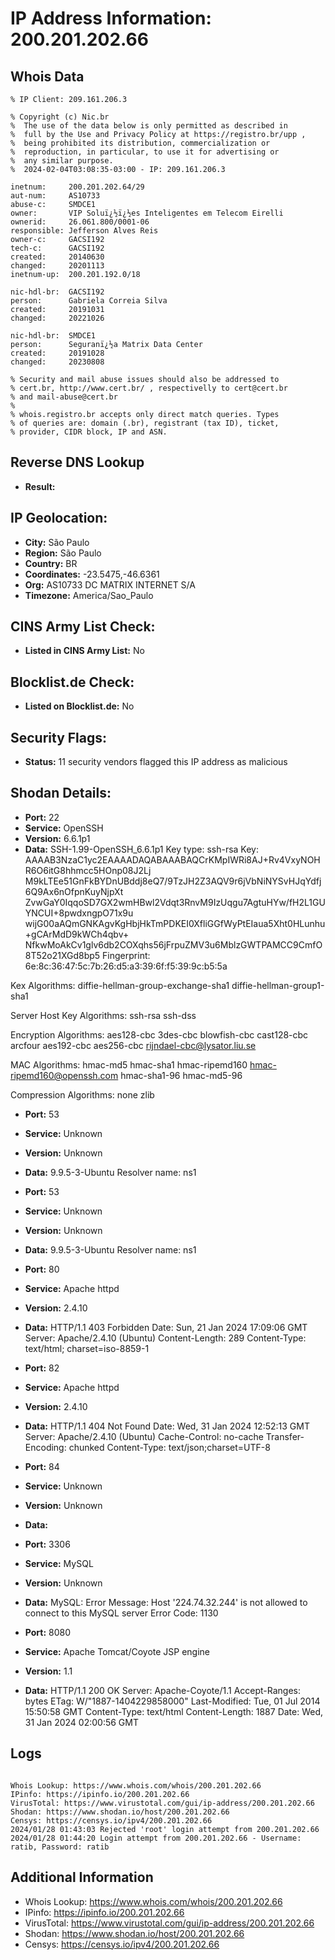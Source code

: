 # IP Address Information: 200.201.202.66

## Whois Data
```
% IP Client: 209.161.206.3
 
% Copyright (c) Nic.br
%  The use of the data below is only permitted as described in
%  full by the Use and Privacy Policy at https://registro.br/upp ,
%  being prohibited its distribution, commercialization or
%  reproduction, in particular, to use it for advertising or
%  any similar purpose.
%  2024-02-04T03:08:35-03:00 - IP: 209.161.206.3

inetnum:     200.201.202.64/29
aut-num:     AS10733
abuse-c:     SMDCE1
owner:       VIP Soluï¿½ï¿½es Inteligentes em Telecom Eirelli
ownerid:     26.061.800/0001-06
responsible: Jefferson Alves Reis
owner-c:     GACSI192
tech-c:      GACSI192
created:     20140630
changed:     20201113
inetnum-up:  200.201.192.0/18

nic-hdl-br:  GACSI192
person:      Gabriela Correia Silva
created:     20191031
changed:     20221026

nic-hdl-br:  SMDCE1
person:      Seguranï¿½a Matrix Data Center
created:     20191028
changed:     20230808

% Security and mail abuse issues should also be addressed to
% cert.br, http://www.cert.br/ , respectivelly to cert@cert.br
% and mail-abuse@cert.br
%
% whois.registro.br accepts only direct match queries. Types
% of queries are: domain (.br), registrant (tax ID), ticket,
% provider, CIDR block, IP and ASN.

```
## Reverse DNS Lookup
- **Result:** 

## IP Geolocation:
- **City:** São Paulo
- **Region:** São Paulo
- **Country:** BR
- **Coordinates:** -23.5475,-46.6361
- **Org:** AS10733 DC MATRIX INTERNET S/A
- **Timezone:** America/Sao_Paulo

## CINS Army List Check:
- **Listed in CINS Army List:** 
No

## Blocklist.de Check:
- **Listed on Blocklist.de:** 
No

## Security Flags:
- **Status:** 11 security vendors flagged this IP address as malicious

## Shodan Details:
- **Port:** 22
- **Service:** OpenSSH
- **Version:** 6.6.1p1
- **Data:** SSH-1.99-OpenSSH_6.6.1p1
Key type: ssh-rsa
Key: AAAAB3NzaC1yc2EAAAADAQABAAABAQCrKMpIWRi8AJ+Rv4VxyNOHR6O6itG8hhmcc5HOnp08J2Lj
M9kLTEe51GnFkBYDnUBddj8eQ7/9TzJH2Z3AQV9r6jVbNiNYSvHJqYdfj6Q9Ax6nOfpnKuyNjpXt
ZvwGaY0IqqoSD7GX2wmHBwl2Vdqt3RnvM9IzUqgu7AgtuHYw/fH2L1GUYNCUI+8pwdxngpO71x9u
wijG00aAQmGNKAgvKgHbjHkTmPDKEI0XfliGGfWyPtEIaua5Xht0HLunhu+gCArMdD9kWCh4qbv+
NfkwMoAkCv1glv6db2COXqhs56jFrpuZMV3u6MblzGWTPAMCC9CmfO8T52o21XGd8bp5
Fingerprint: 6e:8c:36:47:5c:7b:26:d5:a3:39:6f:f5:39:9c:b5:5a

Kex Algorithms:
	diffie-hellman-group-exchange-sha1
	diffie-hellman-group1-sha1

Server Host Key Algorithms:
	ssh-rsa
	ssh-dss

Encryption Algorithms:
	aes128-cbc
	3des-cbc
	blowfish-cbc
	cast128-cbc
	arcfour
	aes192-cbc
	aes256-cbc
	rijndael-cbc@lysator.liu.se

MAC Algorithms:
	hmac-md5
	hmac-sha1
	hmac-ripemd160
	hmac-ripemd160@openssh.com
	hmac-sha1-96
	hmac-md5-96

Compression Algorithms:
	none
	zlib


- **Port:** 53
- **Service:** Unknown
- **Version:** Unknown
- **Data:** 9.9.5-3-Ubuntu
Resolver name: ns1

- **Port:** 53
- **Service:** Unknown
- **Version:** Unknown
- **Data:** 9.9.5-3-Ubuntu
Resolver name: ns1

- **Port:** 80
- **Service:** Apache httpd
- **Version:** 2.4.10
- **Data:** HTTP/1.1 403 Forbidden
Date: Sun, 21 Jan 2024 17:09:06 GMT
Server: Apache/2.4.10 (Ubuntu)
Content-Length: 289
Content-Type: text/html; charset=iso-8859-1



- **Port:** 82
- **Service:** Apache httpd
- **Version:** 2.4.10
- **Data:** HTTP/1.1 404 Not Found
Date: Wed, 31 Jan 2024 12:52:13 GMT
Server: Apache/2.4.10 (Ubuntu)
Cache-Control: no-cache
Transfer-Encoding: chunked
Content-Type: text/json;charset=UTF-8



- **Port:** 84
- **Service:** Unknown
- **Version:** Unknown
- **Data:** 

- **Port:** 3306
- **Service:** MySQL
- **Version:** Unknown
- **Data:** MySQL:
  Error Message: Host '224.74.32.244' is not allowed to connect to this MySQL server
  Error Code: 1130

- **Port:** 8080
- **Service:** Apache Tomcat/Coyote JSP engine
- **Version:** 1.1
- **Data:** HTTP/1.1 200 OK
Server: Apache-Coyote/1.1
Accept-Ranges: bytes
ETag: W/"1887-1404229858000"
Last-Modified: Tue, 01 Jul 2014 15:50:58 GMT
Content-Type: text/html
Content-Length: 1887
Date: Wed, 31 Jan 2024 02:00:56 GMT



## Logs
```

Whois Lookup: https://www.whois.com/whois/200.201.202.66
IPinfo: https://ipinfo.io/200.201.202.66
VirusTotal: https://www.virustotal.com/gui/ip-address/200.201.202.66
Shodan: https://www.shodan.io/host/200.201.202.66
Censys: https://censys.io/ipv4/200.201.202.66
2024/01/28 01:43:03 Rejected 'root' login attempt from 200.201.202.66
2024/01/28 01:44:20 Login attempt from 200.201.202.66 - Username: ratib, Password: ratib

```
## Additional Information
- Whois Lookup: https://www.whois.com/whois/200.201.202.66
- IPinfo: https://ipinfo.io/200.201.202.66
- VirusTotal: https://www.virustotal.com/gui/ip-address/200.201.202.66
- Shodan: https://www.shodan.io/host/200.201.202.66
- Censys: https://censys.io/ipv4/200.201.202.66

